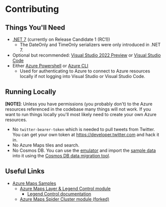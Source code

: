 # Contributing

## Things You'll Need

- [.NET 7](https://dotnet.microsoft.com/en-us/download/dotnet/7.0) (currently on Release Candidate 1 (RC1))
  - The DateOnly and TimeOnly serializers were only introduced in .NET 7.
- Optional but recommended: [Visual Studio 2022 Preview](https://visualstudio.microsoft.com/vs/preview/) or [Visual Studio Code](https://code.visualstudio.com/)
- Either [Azure Powershell](https://learn.microsoft.com/en-us/powershell/azure/install-az-ps?view=azps-8.3.0) or [Azure CLI](https://learn.microsoft.com/en-us/cli/azure/install-azure-cli)
  - Used for authenticating to Azure to connect to Azure resources locally if not logging into Visual Studio or Visual Studio Code.

## Running Locally

**[NOTE]**: Unless you have permissions (you probably don't) to the Azure resources referenced in the codebase many things will not work. If you want to run things locally you'll most likely need to create your own Azure resources.
  - No `twitter-bearer-token` which is needed to pull tweets from Twitter. You can get your own token at https://developer.twitter.com and hack it in.
  - No Azure Maps tiles and search.
  - No Cosmos DB. You can use the [emulator](https://learn.microsoft.com/en-us/azure/cosmos-db/local-emulator) and import the [sample data](./sampledbdata.json) into it using the [Cosmos DB data migration tool](https://github.com/azure/azure-documentdb-datamigrationtool).

## Useful Links

- [Azure Maps Samples](https://samples.azuremaps.com/)
  - [Azure Maps Layer & Legend Control module](https://github.com/Azure-Samples/azure-maps-layer-legend)
    - [Legend Control documentation](https://github.com/Azure-Samples/azure-maps-layer-legend/blob/main/docs/legend_control.md)
  - [Azure Maps Spider Cluster module (forked)](https://github.com/golf1052/azure-maps-spider-clusters)
